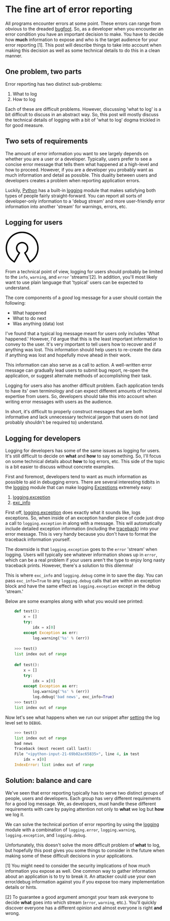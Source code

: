 # The fine art of error reporting

All programs encounter errors at some point.  These errors can range
from obvious to the dreaded
[bugfoot](http://www.urbandictionary.com/define.php?term=bugfoot&defid=4960803).
So, as a developer when you encounter an error condition you have an important
decision to make.  You have to decide how **much** information to expose and
who is the target audience for your error reporting [1].  This post will
describe things to take into account when making this decision as well as some
technical details to do this in a clean manner.

## One problem, two parts

Error reporting has two distinct sub-problems:

1. What to log
2. How to log

Each of these are difficult problems.  However, discussing 'what to log' is a
bit difficult to discuss in an abstract way.  So, this post will mostly discuss
the technical details of logging with a bit of 'what to log' dogma trickled in
for good measure.

## Two sets of requirements

The amount of error information you want to see largely depends on whether you
are a user or a developer.  Typically, users prefer to see a concise error
message that tells them what happened at a high-level and how to proceed.
However, if you are a developer you probably want as much information and
detail as possible.  This duality between users and developers creates a
problem when reporting application errors.

Luckily, [Python](http://python.org) has a built-in
[logging](http://docs.python.org/2/library/logging.html) module that makes
satisfying both types of people fairly straight-forward.  You can report all
sorts of developer-only information to a 'debug stream' and more user-friendly
error information into another 'stream' for warnings, errors, etc.

## Logging for users

![description](https://raw.githubusercontent.com/durden/articles/master/images/57f79332-86b0-44a0-b206-72a06ec0dc63.png)

From a technical point of view, logging for users should probably be limited to 
the `info`, `warning`, and `error` 'streams'[2].  In addition, you'll most likely
want to use plain language that 'typical' users can be expected to understand.

The core components of a *good* log message for a user should contain the
following:

- What happened
- What to do next
- Was anything (data) lost

I've found that a typical log message meant for users only includes 'What
happened.'  However, I'd argue that this is the least important information to
convey to the user.  It's very important to tell users how to recover and if
anything was lost.  This information should help users to re-create the data if
anything was lost and hopefully move ahead in their work.

This information can also serve as a call to action.  A well-written
error message can gradually lead users to submit bug report, re-open
the application, or suggest alternate methods of accomplishing their task.

Logging for users also has another difficult problem.  Each application tends
to have its' own terminology and can expect different amounts of technical
expertise from users.  So, developers should take this into account when
writing error messages with users as the audience.

In short, it's difficult to properly construct messages that are both
informative and lack unnecessary technical jargon that users do not (and
probably shouldn't be required to) understand.

## Logging for developers

Logging for developers has some of the same issues as logging for users.  It's
still difficult to decide on **what** and **how** to say something.  So, I'll
focus on some technical details about **how** to log errors, etc.  This side of
the topic is a bit easier to discuss without concrete examples.

First and foremost, developers tend to want as much information as possible to
aid in debugging errors.  There are several interesting tidbits in the
[logging](http://docs.python.org/2/library/logging.html) module that can make
logging [Exceptions](http://docs.python.org/2/tutorial/errors.html#exceptions)
extremely easy:

1. [logging.exception](http://docs.python.org/2/library/logging.html#logging.Logger.exception)
2. [exc_info](http://docs.python.org/2/library/logging.html#logging.Logger.debug)

First off,
[logging.exception](http://docs.python.org/2/library/logging.html#logging.Logger.exception)
does exactly what it sounds like, logs exceptions.  So, when inside of an
exception handler piece of code just drop a call to `logging.exception` in
along with a message.  This will automatically include detailed exception
information (including the
[traceback](http://docs.python.org/2/library/traceback.html#traceback-examples))
into your error message.  This is very handy because you don't have to format
the traceback information yourself.

The downside is that `logging.exception` goes to the `error` 'stream' when
logging.  Users will typically see whatever information shows up in `error`,
which can be a real problem if your users aren't the type to enjoy long nasty
traceback prints.  However, there's a solution to this dilemma!

This is where `exc_info` and `logging.debug` come in to save the day.  You can
pass `exc_info=True` to any `logging.debug` calls that are within an exception
block and have the same effect as `logging.exception` except in the debug
'stream.'

Below are some examples along with what you would see printed:

```python
    def test():
        x = []
        try:               
            idx = x[0]
        except Exception as err:
            log.warning('%s' % (err))

    >>> test()
    list index out of range

    def test():
        x = []
        try:               
            idx = x[0]
        except Exception as err:
            log.warning('%s' % (err))
            log.debug('bad news', exc_info=True)
    >>> test()
    list index out of range
```

Now let's see what happens when we run our snippet after
[setting](http://docs.python.org/2/library/logging.html#logging.Logger.setLevel)
the log level set to `DEBUG`.

```python
    >>> test()
    list index out of range
    bad news
    Traceback (most recent call last):
    File "<ipython-input-21-69b02ac65835>", line 4, in test
        idx = x[0]
    IndexError: list index out of range
```

## Solution: balance and care

We've seen that error reporting typically has to serve two distinct groups of
people, users and developers.  Each group has very different requirements for a
good log message.  We, as developers, must handle these different requirements
with care by paying attention not only to **what** we log but **how** we log
it.

We can solve the technical portion of error reporting by using the
[logging](http://docs.python.org/2/library/logging.html) module with a
combination of `logging.error`, `logging.warning`, `logging.exception`, and
`logging.debug`.

Unfortunately, this doesn't solve the more difficult problem of **what** to
log, but  hopefully this post gives you some things to consider in the future
when making some of these difficult decisions in your applications.

[1] You might need to consider the security implications of how much
information you expose as well.  One common way to gather information about an
application is to try to break it.  An attacker could use your own error/debug
information against you if you expose too many implementation details or hints.

[2] To guarantee a good argument amongst your team ask everyone to decide
**what** goes into which stream (`error`, `warning`, etc.).  You'll quickly
discover everyone has a different opinion and almost everyone is right **and**
wrong.

